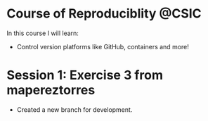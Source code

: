 # Course of Reproduciblity @CSIC

In this course I will learn:
- Control version platforms like GitHub, containers and more!

# Session 1: Exercise 3 from mapereztorres
- Created a new branch for development.
